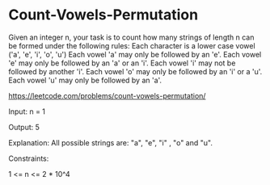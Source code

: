 # Count-Vowels-Permutation
Given an integer n, your task is to count how many strings of length n can be formed under the following rules:  Each character is a lower case vowel ('a', 'e', 'i', 'o', 'u') Each vowel 'a' may only be followed by an 'e'. Each vowel 'e' may only be followed by an 'a' or an 'i'. Each vowel 'i' may not be followed by another 'i'. Each vowel 'o' may only be followed by an 'i' or a 'u'. Each vowel 'u' may only be followed by an 'a'.

https://leetcode.com/problems/count-vowels-permutation/

Input: n = 1

Output: 5

Explanation: All possible strings are: "a", "e", "i" , "o" and "u".

Constraints:

1 <= n <= 2 * 10^4
